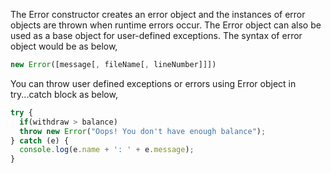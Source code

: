 
  The Error constructor creates an error object and the instances of error objects are thrown when runtime errors occur. The Error object can also be used as a base object for user-defined exceptions. The syntax of error object would be as below,

  ```javascript
  new Error([message[, fileName[, lineNumber]]])
  ```

  You can throw user defined exceptions or errors using Error object in try...catch block as below,

  ```javascript
  try {
    if(withdraw > balance)
    throw new Error("Oops! You don't have enough balance");
  } catch (e) {
    console.log(e.name + ': ' + e.message);
  }
  ```

